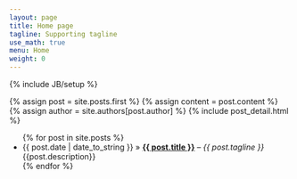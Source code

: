 ```yaml
---
layout: page
title: Home page
tagline: Supporting tagline
use_math: true
menu: Home
weight: 0
---
```

{% include JB/setup %}

<div class="blog-index">  
  {% assign post = site.posts.first %}
  {% assign content = post.content %}
  {% assign author = site.authors[post.author] %}
  {% include post_detail.html %}
</div>

<ul class="posts">
  {% for post in site.posts %}
    <li><span>{{ post.date | date_to_string }}</span> &raquo; <a href="{{ BASE_PATH }}{{ post.url }}"><strong>{{ post.title }}</strong></a> – <em>{{ post.tagline }}</em><br>{{post.description}}</li>
  {% endfor %}
</ul>

